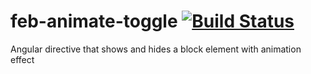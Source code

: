 # feb-animate-toggle [![Build Status](https://travis-ci.org/FlemmingBehrend/feb-animate-toggle.svg?branch=master)](https://travis-ci.org/FlemmingBehrend/feb-animate-toggle)
Angular directive that shows and hides a block element with animation effect
